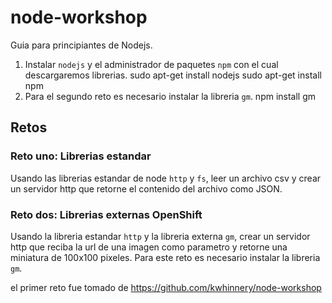 # node-workshop

Guia para principiantes de Nodejs.

1. Instalar `nodejs` y el administrador de paquetes `npm` con el cual descargaremos librerias.
	sudo apt-get install nodejs
	sudo apt-get install npm
2. Para el segundo reto es necesario instalar la libreria `gm`.
	npm install gm

## Retos

### Reto uno: Librerias estandar
Usando las librerias estandar de node `http` y `fs`, leer un archivo csv y crear un servidor http que retorne el contenido del archivo como JSON.

### Reto dos: Librerias externas OpenShift
Usando la libreria estandar `http` y la libreria externa `gm`, crear un servidor http que reciba la url de una imagen como parametro y retorne una miniatura de 100x100 pixeles. Para este reto es necesario instalar la libreria `gm`.



el primer reto fue tomado de https://github.com/kwhinnery/node-workshop
